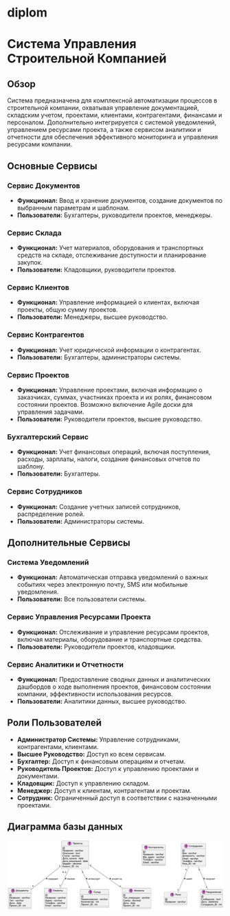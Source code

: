 # diplom

# Система Управления Строительной Компанией

## Обзор

Система предназначена для комплексной автоматизации процессов в строительной компании, охватывая управление документацией, складским учетом, проектами, клиентами, контрагентами, финансами и персоналом. Дополнительно интегрируется с системой уведомлений, управлением ресурсами проекта, а также сервисом аналитики и отчетности для обеспечения эффективного мониторинга и управления ресурсами компании.

## Основные Сервисы

### Сервис Документов

- **Функционал:** Ввод и хранение документов, создание документов по выбранным параметрам и шаблонам.
- **Пользователи:** Бухгалтеры, руководители проектов, менеджеры.

### Сервис Склада

- **Функционал:** Учет материалов, оборудования и транспортных средств на складе, отслеживание доступности и планирование закупок.
- **Пользователи:** Кладовщики, руководители проектов.

### Сервис Клиентов

- **Функционал:** Управление информацией о клиентах, включая проекты, общую сумму проектов.
- **Пользователи:** Менеджеры, высшее руководство.

### Сервис Контрагентов

- **Функционал:** Учет юридической информации о контрагентах.
- **Пользователи:** Бухгалтеры, администраторы системы.

### Сервис Проектов

- **Функционал:** Управление проектами, включая информацию о заказчиках, суммах, участниках проекта и их ролях, финансовом состоянии проектов. Возможно включение Agile доски для управления задачами.
- **Пользователи:** Руководители проектов, высшее руководство.

### Бухгалтерский Сервис

- **Функционал:** Учет финансовых операций, включая поступления, расходы, зарплаты, налоги, создание финансовых отчетов по шаблону.
- **Пользователи:** Бухгалтеры.

### Сервис Сотрудников

- **Функционал:** Создание учетных записей сотрудников, распределение ролей.
- **Пользователи:** Администраторы системы.

## Дополнительные Сервисы

### Система Уведомлений

- **Функционал:** Автоматическая отправка уведомлений о важных событиях через электронную почту, SMS или мобильные уведомления.
- **Пользователи:** Все пользователи системы.

### Сервис Управления Ресурсами Проекта

- **Функционал:** Отслеживание и управление ресурсами проектов, включая материалы, оборудование и транспортные средства.
- **Пользователи:** Руководители проектов, кладовщики.

### Сервис Аналитики и Отчетности

- **Функционал:** Предоставление сводных данных и аналитических дашбордов о ходе выполнения проектов, финансовом состоянии компании, эффективности использования ресурсов.
- **Пользователи:** Аналитики данных, высшее руководство.

## Роли Пользователей

- **Администратор Системы:** Управление сотрудниками, контрагентами, клиентами.
- **Высшее Руководство:** Доступ ко всем сервисам.
- **Бухгалтер:** Доступ к финансовым операциям и отчетам.
- **Руководитель Проектов:** Доступ к управлению проектами и документами.
- **Кладовщик:** Доступ к управлению складом.
- **Менеджер:** Доступ к клиентам, контрагентам и проектам.
- **Сотрудник:** Ограниченный доступ в соответствии с назначенными проектами.
  
## Диаграмма базы данных
![Диаграмма базы данных](https://github.com/IST0VE/diplom/blob/main/out/db/bd.png)